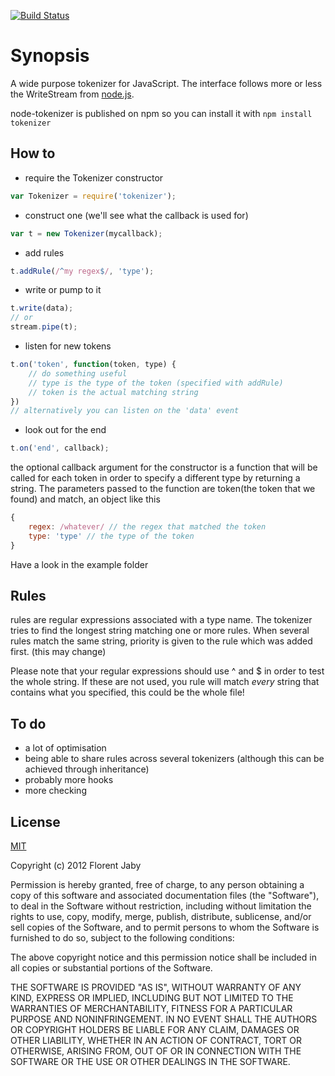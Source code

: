 [![Build Status](https://travis-ci.org/Floby/node-tokenizer.png)](https://travis-ci.org/Floby/node-tokenizer)

# Synopsis
A wide purpose tokenizer for JavaScript. The interface follows more or less
the WriteStream from [node.js](http://nodejs.org).

node-tokenizer is published on npm so you can install it with `npm install tokenizer`

## How to

* require the Tokenizer constructor

``` javascript
var Tokenizer = require('tokenizer');
```

* construct one (we'll see what the callback is used for)

``` javascript
var t = new Tokenizer(mycallback);
``` 

* add rules

``` javascript
t.addRule(/^my regex$/, 'type');
```

* write or pump to it

``` javascript
t.write(data);
// or
stream.pipe(t);
```

* listen for new tokens

``` javascript
t.on('token', function(token, type) {
    // do something useful
    // type is the type of the token (specified with addRule)
    // token is the actual matching string
})
// alternatively you can listen on the 'data' event
```

* look out for the end

``` javascript
t.on('end', callback);
```

the optional callback argument for the constructor is a function that will
be called for each token in order to specify a different type by returning
a string. The parameters passed to the function are token(the token that we found)
and match, an object like this 

``` javascript
{
    regex: /whatever/ // the regex that matched the token
    type: 'type' // the type of the token
}
```

Have a look in the example folder

## Rules
rules are regular expressions associated with a type name.
The tokenizer tries to find the longest string matching one or more rules.
When several rules match the same string, priority is given to the rule
which was added first. (this may change)

Please note that your regular expressions should use ^ and $ in order
to test the whole string. If these are not used, you rule will match _every_
string that contains what you specified, this could be the whole file!

## To do
* a lot of optimisation
* being able to share rules across several tokenizers
    (although this can be achieved through inheritance)
* probably more hooks
* more checking

## License

[MIT](http://opensource.org/licenses/MIT)

Copyright (c) 2012 Florent Jaby

Permission is hereby granted, free of charge, to any person obtaining a copy of this software and associated documentation files (the "Software"), to deal in the Software without restriction, including without limitation the rights to use, copy, modify, merge, publish, distribute, sublicense, and/or sell copies of the Software, and to permit persons to whom the Software is furnished to do so, subject to the following conditions:

The above copyright notice and this permission notice shall be included in all copies or substantial portions of the Software.

THE SOFTWARE IS PROVIDED "AS IS", WITHOUT WARRANTY OF ANY KIND, EXPRESS OR IMPLIED, INCLUDING BUT NOT LIMITED TO THE WARRANTIES OF MERCHANTABILITY, FITNESS FOR A PARTICULAR PURPOSE AND NONINFRINGEMENT. IN NO EVENT SHALL THE AUTHORS OR COPYRIGHT HOLDERS BE LIABLE FOR ANY CLAIM, DAMAGES OR OTHER LIABILITY, WHETHER IN AN ACTION OF CONTRACT, TORT OR OTHERWISE, ARISING FROM, OUT OF OR IN CONNECTION WITH THE SOFTWARE OR THE USE OR OTHER DEALINGS IN THE SOFTWARE.
